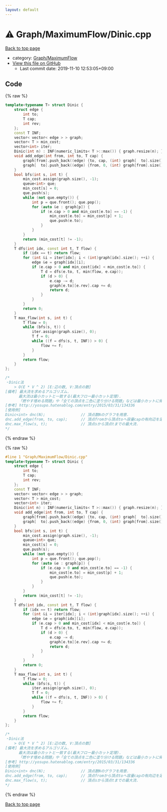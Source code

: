 ```yaml
---
layout: default
---
```


<!-- mathjax config similar to math.stackexchange -->
<script type="text/javascript" async
  src="https://cdnjs.cloudflare.com/ajax/libs/mathjax/2.7.5/MathJax.js?config=TeX-MML-AM_CHTML">
</script>
<script type="text/x-mathjax-config">
  MathJax.Hub.Config({
    TeX: { equationNumbers: { autoNumber: "AMS" }},
    tex2jax: {
      inlineMath: [ ['$','$'] ],
      processEscapes: true
    },
    "HTML-CSS": { matchFontHeight: false },
    displayAlign: "left",
    displayIndent: "2em"
  });
</script>

<script type="text/javascript" src="https://cdnjs.cloudflare.com/ajax/libs/jquery/3.4.1/jquery.min.js"></script>
<script src="https://cdn.jsdelivr.net/npm/jquery-balloon-js@1.1.2/jquery.balloon.min.js" integrity="sha256-ZEYs9VrgAeNuPvs15E39OsyOJaIkXEEt10fzxJ20+2I=" crossorigin="anonymous"></script>
<script type="text/javascript" src="../../../assets/js/copy-button.js"></script>
<link rel="stylesheet" href="../../../assets/css/copy-button.css" />


# :warning: Graph/MaximumFlow/Dinic.cpp

<a href="../../../index.html">Back to top page</a>

* category: <a href="../../../index.html#f912b7cb32dc637e1b5f62566be04a2d">Graph/MaximumFlow</a>
* <a href="{{ site.github.repository_url }}/blob/master/Graph/MaximumFlow/Dinic.cpp">View this file on GitHub</a>
    - Last commit date: 2019-11-10 12:53:05+09:00




## Code

<a id="unbundled"></a>
{% raw %}
```cpp
template<typename T> struct Dinic {
    struct edge {
        int to;
        T cap;
        int rev;
    };
    const T INF;
    vector< vector< edge > > graph;
    vector< T > min_cost;
    vector<int> iter;
    Dinic(int n) : INF(numeric_limits< T >::max()) { graph.resize(n); }
    void add_edge(int from, int to, T cap) {
        graph[from].push_back((edge) {to, cap, (int) graph[  to].size()});
        graph[  to].push_back((edge) {from, 0, (int) graph[from].size() - 1});
    }
    bool bfs(int s, int t) {
        min_cost.assign(graph.size(), -1);
        queue<int> que;
        min_cost[s] = 0;
        que.push(s);
        while (not que.empty()) {
            int p = que.front(); que.pop();
            for (auto &e : graph[p]) {
                if (e.cap > 0 and min_cost[e.to] == -1) {
                    min_cost[e.to] = min_cost[p] + 1;
                    que.push(e.to);
                }
            }
        }
        return (min_cost[t] != -1);
    }
    T dfs(int idx, const int t, T flow) {
        if (idx == t) return flow;
        for (int &i = iter[idx]; i < (int)graph[idx].size(); ++i) {
            edge &e = graph[idx][i];
            if (e.cap > 0 and min_cost[idx] < min_cost[e.to]) {
                T d = dfs(e.to, t, min(flow, e.cap));
                if (d > 0) {
                    e.cap -= d;
                    graph[e.to][e.rev].cap += d;
                    return d;
                }
            }
        }
        return 0;
    }
    T max_flow(int s, int t) {
        T flow = 0;
        while (bfs(s, t)) {
            iter.assign(graph.size(), 0);
            T f = 0;
            while ((f = dfs(s, t, INF)) > 0) {
                flow += f;
            }
        }
        return flow;
    }
};

/*
・Dinic法
    > O(E * V ^ 2) [E:辺の数, V:頂点の数]
[備考] 最大流を求めるアルゴリズム.
      最大流は最小カットと一致する(最大フロー最小カット定理).
      「燃やす埋める問題」や「全ての頂点を二色に塗り分ける問題」などは最小カットに帰着できる.
[参考] http://yosupo.hatenablog.com/entry/2015/03/31/134336
[使用例]
Dinic<int> dnc(N);                // 頂点数Nのグラフを用意.
dnc.add_edge(from, to, cap);      // 頂点fromから頂点toへ容量capの有向辺を足す.
dnc.max_flow(s, t);               // 頂点sから頂点tまでの最大流.
*/

```
{% endraw %}

<a id="bundled"></a>
{% raw %}
```cpp
#line 1 "Graph/MaximumFlow/Dinic.cpp"
template<typename T> struct Dinic {
    struct edge {
        int to;
        T cap;
        int rev;
    };
    const T INF;
    vector< vector< edge > > graph;
    vector< T > min_cost;
    vector<int> iter;
    Dinic(int n) : INF(numeric_limits< T >::max()) { graph.resize(n); }
    void add_edge(int from, int to, T cap) {
        graph[from].push_back((edge) {to, cap, (int) graph[  to].size()});
        graph[  to].push_back((edge) {from, 0, (int) graph[from].size() - 1});
    }
    bool bfs(int s, int t) {
        min_cost.assign(graph.size(), -1);
        queue<int> que;
        min_cost[s] = 0;
        que.push(s);
        while (not que.empty()) {
            int p = que.front(); que.pop();
            for (auto &e : graph[p]) {
                if (e.cap > 0 and min_cost[e.to] == -1) {
                    min_cost[e.to] = min_cost[p] + 1;
                    que.push(e.to);
                }
            }
        }
        return (min_cost[t] != -1);
    }
    T dfs(int idx, const int t, T flow) {
        if (idx == t) return flow;
        for (int &i = iter[idx]; i < (int)graph[idx].size(); ++i) {
            edge &e = graph[idx][i];
            if (e.cap > 0 and min_cost[idx] < min_cost[e.to]) {
                T d = dfs(e.to, t, min(flow, e.cap));
                if (d > 0) {
                    e.cap -= d;
                    graph[e.to][e.rev].cap += d;
                    return d;
                }
            }
        }
        return 0;
    }
    T max_flow(int s, int t) {
        T flow = 0;
        while (bfs(s, t)) {
            iter.assign(graph.size(), 0);
            T f = 0;
            while ((f = dfs(s, t, INF)) > 0) {
                flow += f;
            }
        }
        return flow;
    }
};

/*
・Dinic法
    > O(E * V ^ 2) [E:辺の数, V:頂点の数]
[備考] 最大流を求めるアルゴリズム.
      最大流は最小カットと一致する(最大フロー最小カット定理).
      「燃やす埋める問題」や「全ての頂点を二色に塗り分ける問題」などは最小カットに帰着できる.
[参考] http://yosupo.hatenablog.com/entry/2015/03/31/134336
[使用例]
Dinic<int> dnc(N);                // 頂点数Nのグラフを用意.
dnc.add_edge(from, to, cap);      // 頂点fromから頂点toへ容量capの有向辺を足す.
dnc.max_flow(s, t);               // 頂点sから頂点tまでの最大流.
*/

```
{% endraw %}

<a href="../../../index.html">Back to top page</a>

